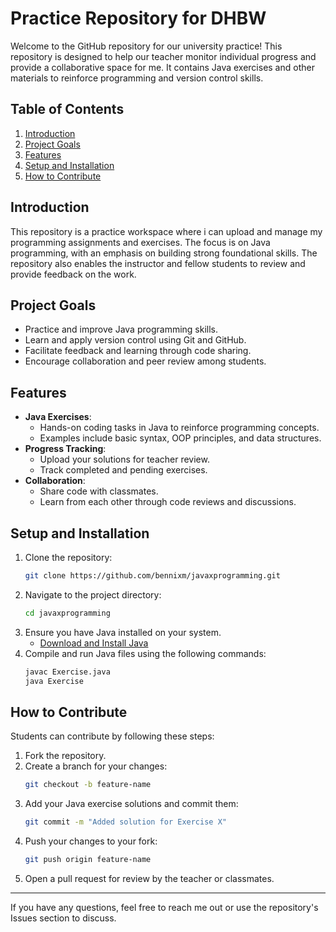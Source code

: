# Practice Repository for DHBW

Welcome to the GitHub repository for our university practice! This repository is designed to help our teacher monitor individual progress and provide a collaborative space for me. It contains Java exercises and other materials to reinforce programming and version control skills.

## Table of Contents

1. [Introduction](#introduction)
2. [Project Goals](#project-goals)
3. [Features](#features)
4. [Setup and Installation](#setup-and-installation)
5. [How to Contribute](#how-to-contribute)

## Introduction

This repository is a practice workspace where i can upload and manage my programming assignments and exercises. The focus is on Java programming, with an emphasis on building strong foundational skills. The repository also enables the instructor and fellow students to review and provide feedback on the work.

## Project Goals

- Practice and improve Java programming skills.
- Learn and apply version control using Git and GitHub.
- Facilitate feedback and learning through code sharing.
- Encourage collaboration and peer review among students.

## Features

- **Java Exercises**:
  - Hands-on coding tasks in Java to reinforce programming concepts.
  - Examples include basic syntax, OOP principles, and data structures.
- **Progress Tracking**:
  - Upload your solutions for teacher review.
  - Track completed and pending exercises.
- **Collaboration**:
  - Share code with classmates.
  - Learn from each other through code reviews and discussions.

## Setup and Installation

1. Clone the repository:
   ```bash
   git clone https://github.com/bennixm/javaxprogramming.git
   ```
2. Navigate to the project directory:
   ```bash
   cd javaxprogramming
   ```
3. Ensure you have Java installed on your system.
   - [Download and Install Java](https://www.oracle.com/java/technologies/javase-downloads.html)
4. Compile and run Java files using the following commands:
   ```bash
   javac Exercise.java
   java Exercise
   ```

## How to Contribute

Students can contribute by following these steps:

1. Fork the repository.
2. Create a branch for your changes:
   ```bash
   git checkout -b feature-name
   ```
3. Add your Java exercise solutions and commit them:
   ```bash
   git commit -m "Added solution for Exercise X"
   ```
4. Push your changes to your fork:
   ```bash
   git push origin feature-name
   ```
5. Open a pull request for review by the teacher or classmates.

---

 If you have any questions, feel free to reach me out or use the repository's Issues section to discuss.

